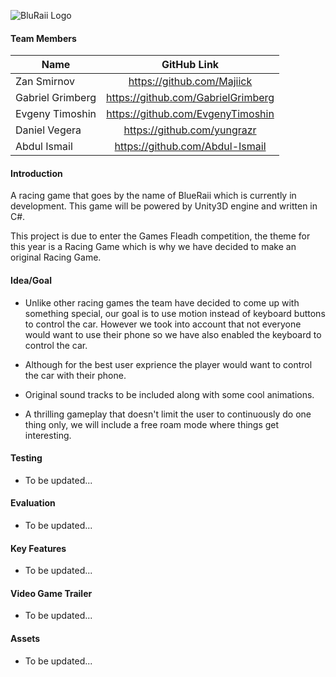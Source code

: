 ![BluRaii Logo](https://github.com/Majiick/BluRaii/blob/master/Documentation/MainLogo.png)

#### Team Members
| Name       | GitHub Link      |
| -------------   |:-------------:|
| Zan Smirnov     |https://github.com/Majiick         |
| Gabriel Grimberg|https://github.com/GabrielGrimberg |
| Evgeny Timoshin |https://github.com/EvgenyTimoshin    |
| Daniel Vegera   |https://github.com/yungrazr        |
| Abdul Ismail    |https://github.com/Abdul-Ismail    |
#### Introduction
A racing game that goes by the name of BlueRaii which is currently in development. This game will be powered by Unity3D engine and written in C#.

This project is due to enter the Games Fleadh competition, the theme for this year is a Racing Game which is why we have decided to make an original Racing Game.

#### Idea/Goal
- Unlike other racing games the team have decided to come up with something special, our goal is to use motion instead of keyboard buttons to control the car. However we took into account that not everyone would want to use their phone so we have also enabled the keyboard to control
the car.

- Although for the best user exprience the player would want to control the car with their phone.

- Original sound tracks to be included along with some cool animations.

- A thrilling gameplay that doesn't limit the user to continuously do one thing only, we will include a free roam mode where things
get interesting.

#### Testing
- To be updated...

#### Evaluation
- To be updated...

#### Key Features
- To be updated...

#### Video Game Trailer
- To be updated...

#### Assets
- To be updated...
